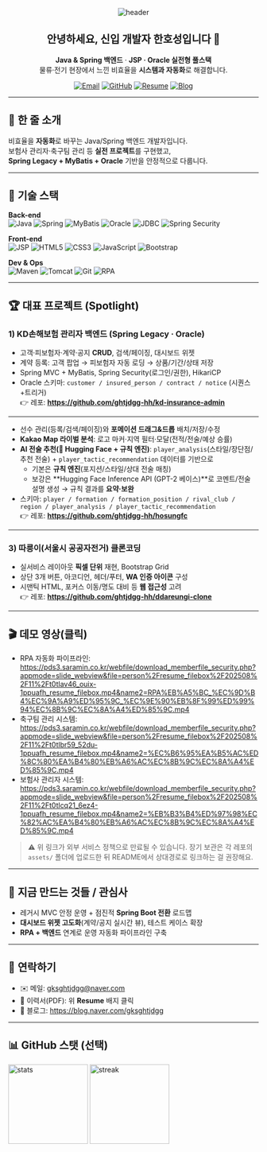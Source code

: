 <!-- 헤더 배너 -->
<p align="center">
  <img src="https://capsule-render.vercel.app/api?type=waving&color=0:2D4470,100:00C896&height=220&section=header&text=Han%20Hosung&fontSize=44&fontColor=ffffff&animation=twinkling" alt="header" />
</p>

<h2 align="center">안녕하세요, 신입 개발자 한호성입니다 👋</h2>
<p align="center">
  <b>Java & Spring 백엔드</b> · <b>JSP · Oracle 실전형 풀스택</b> <br/>
  물류·전기 현장에서 느낀 비효율을 <b>시스템과 자동화</b>로 해결합니다.
</p>

<!-- 빠른 링크 -->
<p align="center">
  <a href="mailto:gksghtjdgg@naver.com"><img alt="Email" src="https://img.shields.io/badge/Email-gksghtjdgg@naver.com-2D4470?style=for-the-badge"/></a>
  <a href="https://github.com/ghtjdgg-hh"><img alt="GitHub" src="https://img.shields.io/badge/GitHub-@ghtjdgg--hh-181717?style=for-the-badge&logo=github&logoColor=white"/></a>
  <a href="https://pds3.saramin.co.kr/webfile/download_memberfile_security.php?appmode=slide_webview&file=person%2Fresume_filebox%2F202508%2F06%2Ft0jyv284_b031-1ppuafh_resume_filebox.pdf&name2=%ED%95%9C%ED%98%B8%EC%84%B1_%ED%8F%AC%ED%8A%B8%ED%8F%B4%EB%A6%AC%EC%98%A4.pdf"><img alt="Resume" src="https://img.shields.io/badge/Resume-PDF-00C896?style=for-the-badge"/></a>
  <a href="https://blog.naver.com/gksghtjdgg"><img alt="Blog" src="https://img.shields.io/badge/Blog-Naver-03C75A?style=for-the-badge&logo=naver"/></a>
</p>

---

## 🚀 한 줄 소개
비효율을 **자동화**로 바꾸는 Java/Spring 백엔드 개발자입니다.  
보험사 관리자·축구팀 관리 등 **실전 프로젝트**를 구현했고,  
**Spring Legacy + MyBatis + Oracle** 기반을 안정적으로 다룹니다.

---

## 🧰 기술 스택
**Back-end**  
![Java](https://img.shields.io/badge/Java-17+-red) ![Spring](https://img.shields.io/badge/Spring-Legacy%20%7C%20MVC-brightgreen) ![MyBatis](https://img.shields.io/badge/MyBatis-Mapper-orange) ![Oracle](https://img.shields.io/badge/Oracle-DB-red) ![JDBC](https://img.shields.io/badge/JDBC-API-blue) ![Spring Security](https://img.shields.io/badge/Spring%20Security-Auth%2FAcl-6DB33F)

**Front-end**  
![JSP](https://img.shields.io/badge/JSP-MVC2-2D4470) ![HTML5](https://img.shields.io/badge/HTML5-E34F26) ![CSS3](https://img.shields.io/badge/CSS3-1572B6) ![JavaScript](https://img.shields.io/badge/JavaScript-ES6+-F7DF1E) ![Bootstrap](https://img.shields.io/badge/Bootstrap-5-7952B3)

**Dev & Ops**  
![Maven](https://img.shields.io/badge/Maven-Build-C71A36) ![Tomcat](https://img.shields.io/badge/Tomcat-Deploy-F8DC75) ![Git](https://img.shields.io/badge/Git-Commit%20early%20%26%20often-333333) ![RPA](https://img.shields.io/badge/UiPath-RPA-blueviolet)

---

## 🏆 대표 프로젝트 (Spotlight)

### 1) KD손해보험 관리자 백엔드 (Spring Legacy · Oracle)
- 고객·피보험자·계약·공지 **CRUD**, 검색/페이징, 대시보드 위젯  
- 계약 등록: 고객 팝업 → 피보험자 자동 로딩 → 상품/기간/상태 저장  
- Spring MVC + MyBatis, Spring Security(로그인/권한), HikariCP  
- Oracle 스키마: `customer / insured_person / contract / notice` (시퀀스+트리거)  
👉 레포: **https://github.com/ghtjdgg-hh/kd-insurance-admin**

---

- 선수 관리(등록/검색/페이징)와 **포메이션 드래그&드롭** 배치/저장/수정  
- **Kakao Map 라이벌 분석**: 로고 마커·지역 필터·모달(전적/전술/예상 승률)  
- **AI 전술 추천(🤗 Hugging Face + 규칙 엔진)**: `player_analysis`(스타일/장단점/추천 전술) + `player_tactic_recommendation` 데이터를 기반으로  
  - 기본은 **규칙 엔진**(포지션/스타일/상대 전술 매칭)  
  - 보강은 **Hugging Face Inference API (GPT-2 베이스)**로 코멘트/전술 설명 생성 → 규칙 결과를 **요약·보완**  
- 스키마: `player / formation / formation_position / rival_club / region / player_analysis / player_tactic_recommendation`  
👉 레포: **https://github.com/ghtjdgg-hh/hosungfc**

---

### 3) 따릉이(서울시 공공자전거) 클론코딩
- 실서비스 레이아웃 **픽셀 단위** 재현, Bootstrap Grid  
- 상단 3개 버튼, 아코디언, 헤더/푸터, **WA 인증 아이콘** 구성  
- 시맨틱 HTML, 포커스 이동/명도 대비 등 **웹 접근성** 고려  
👉 레포: **https://github.com/ghtjdgg-hh/ddareungi-clone**

---

## 🎬 데모 영상(클릭)
- RPA 자동화 파이프라인:  
  https://pds3.saramin.co.kr/webfile/download_memberfile_security.php?appmode=slide_webview&file=person%2Fresume_filebox%2F202508%2F11%2Ft0tlav46_ouix-1ppuafh_resume_filebox.mp4&name2=RPA%EB%A5%BC_%EC%9D%B4%EC%9A%A9%ED%95%9C_%EC%9E%90%EB%8F%99%ED%99%94%EC%8B%9C%EC%8A%A4%ED%85%9C.mp4  
- 축구팀 관리 시스템:  
  https://pds3.saramin.co.kr/webfile/download_memberfile_security.php?appmode=slide_webview&file=person%2Fresume_filebox%2F202508%2F11%2Ft0tlbr59_52du-1ppuafh_resume_filebox.mp4&name2=%EC%B6%95%EA%B5%AC%ED%8C%80%EA%B4%80%EB%A6%AC%EC%8B%9C%EC%8A%A4%ED%85%9C.mp4  
- 보험사 관리자 시스템:  
  https://pds3.saramin.co.kr/webfile/download_memberfile_security.php?appmode=slide_webview&file=person%2Fresume_filebox%2F202508%2F11%2Ft0tlcq21_6ez4-1ppuafh_resume_filebox.mp4&name2=%EB%B3%B4%ED%97%98%EC%82%AC%EA%B4%80%EB%A6%AC%EC%8B%9C%EC%8A%A4%ED%85%9C.mp4

> ⚠️ 위 링크가 외부 서비스 정책으로 만료될 수 있습니다. 장기 보관은 각 레포의 `assets/` 폴더에 업로드한 뒤 README에서 상대경로로 링크하는 걸 권장해요.

---

## 📌 지금 만드는 것들 / 관심사
- 레거시 MVC 안정 운영 + 점진적 **Spring Boot 전환** 로드맵  
- **대시보드 위젯 고도화**(계약/공지 실시간 뷰), 테스트 케이스 확장  
- **RPA + 백엔드** 연계로 운영 자동화 파이프라인 구축

---

## 🤝 연락하기
- ✉️ 메일: <a href="mailto:gksghtjdgg@naver.com">gksghtjdgg@naver.com</a>  
- 📄 이력서(PDF): 위 **Resume** 배지 클릭  
- 📝 블로그: <a href="https://blog.naver.com/gksghtjdgg">https://blog.naver.com/gksghtjdgg</a>

---

## 📊 GitHub 스탯 (선택)
<p align="left">
  <img height="160" src="https://github-readme-stats.vercel.app/api?username=ghtjdgg-hh&show_icons=true" alt="stats"/>
  <img height="160" src="https://streak-stats.demolab.com/?user=ghtjdgg-hh" alt="streak"/>
</p>

<!-- 핀(Pin) 팁: 프로필에서 상단 'Customize your pins'를 눌러 위 3개 레포를 Pin하면,
     방문자가 README + 레포 타일을 한 번에 볼 수 있어요. -->
